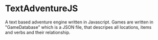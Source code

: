 # TextAdventureJS
A text based adventure engine written in Javascript. Games are written in "GameDatabase" which is a JSON file, that descripes all locations, items and verbs and their relationship.
